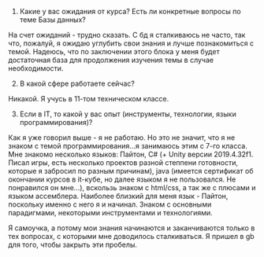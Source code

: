 1) Какие у вас ожидания от курса? Есть ли конкретные вопросы по теме Базы данных?

На счет ожиданий - трудно сказать. С бд я сталкиваюсь не часто, так что, пожалуй, я ожидаю углубить свои знания и лучше познакомиться с темой. Надеюсь, что по заключении этого блока у меня будет достаточная база для продолжения изучения темы в случае необходимости. 

2) В какой сфере работаете сейчас?

Никакой. Я учусь в 11-том техническом классе.

3) Если в IT, то какой у вас опыт (инструменты, технологии, языки программирования)?

Как я уже говорил выше - я не работаю. Но это не значит, что я не знаком с темой программирования...я занимаюсь этим с 7-го класса. Мне знакомо несколько языков: Пайтон, C# (+ Unity версии 2019.4.32f1. Писал игры, есть несколько проектов разной степпени готовности, которые я забросил по разным причинам), java (имеется сертификат об окончании курсов в it-кубе, но далее языком я не пользовался. Не понравился он мне...), вскользь знаком с html/css, а так же с плюсами и языком ассемблера. Наиболее близкий для меня язык - Пайтон, поскольку именно с него я и начинал. Знаком с основными парадигмами, некоторыми инструментами и технологиями.

Я самоучка, а потому мои знания начинаются и заканчиваются только в тех вопросах, с которыми мне доводилось сталкиваться. Я пришел в gb для того, чтобы закрыть эти пробелы.
